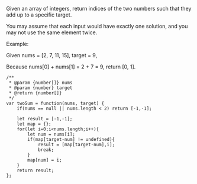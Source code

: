 Given an array of integers, return indices of the two numbers such that they add up to a specific target.

You may assume that each input would have exactly one solution, and you may not use the same element twice.

Example:

Given nums = [2, 7, 11, 15], target = 9,

Because nums[0] + nums[1] = 2 + 7 = 9,
return [0, 1].


```
/**
 * @param {number[]} nums
 * @param {number} target
 * @return {number[]}
 */
var twoSum = function(nums, target) {
    if(nums == null || nums.length < 2) return [-1,-1];
    
    let result = [-1,-1];
    let map = {};
    for(let i=0;i<nums.length;i++){
        let num = nums[i];
        if(map[target-num] != undefined){
            result = [map[target-num],i];
            break;
        }
        map[num] = i;
    }
    return result;    
};
```